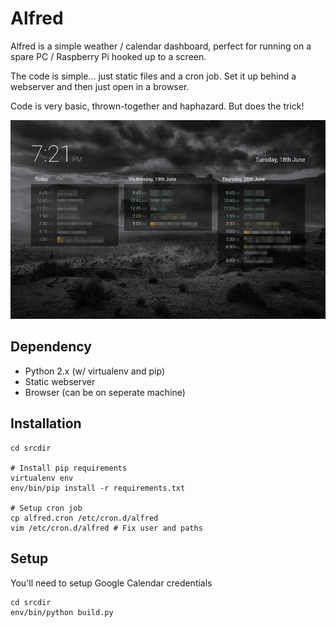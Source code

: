 # Alfred

Alfred is a simple weather / calendar dashboard, perfect for running on a spare PC / Raspberry Pi hooked
up to a screen.

The code is simple... just static files and a cron job. Set it up behind a webserver and then just open
in a browser.

Code is very basic, thrown-together and haphazard. But does the trick!

![Screenshot of Alfred in action](https://raw.githubusercontent.com/srynot4sale/alfred/master/screenshot.png)


## Dependency

- Python 2.x (w/ virtualenv and pip)
- Static webserver
- Browser (can be on seperate machine)


## Installation

    cd srcdir

    # Install pip requirements
    virtualenv env
    env/bin/pip install -r requirements.txt

    # Setup cron job
    cp alfred.cron /etc/cron.d/alfred
    vim /etc/cron.d/alfred # Fix user and paths


## Setup

You'll need to setup Google Calendar credentials

    cd srcdir
    env/bin/python build.py
